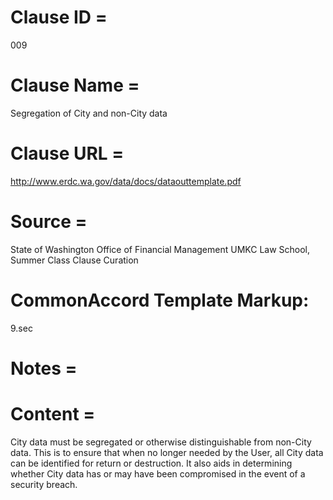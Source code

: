 # Clause ID = 
009

# Clause Name = 
Segregation of City and non-City data

# Clause URL = 
http://www.erdc.wa.gov/data/docs/dataouttemplate.pdf

# Source = 
State of Washington Office of Financial Management 
UMKC Law School, Summer Class Clause Curation

# CommonAccord Template Markup:   
9.sec

# Notes = 


# Content = 
City data must be segregated or otherwise distinguishable from non-City data. This is to ensure that when no longer needed by the User, all City data can be identified for return or destruction. It also aids in determining whether City data has or may have been compromised in the event of a security breach.
